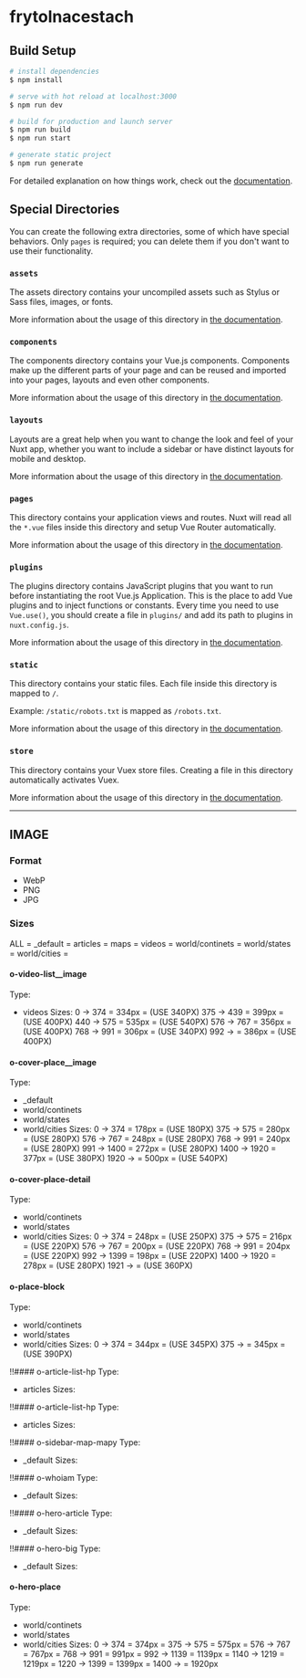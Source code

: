 # frytolnacestach

## Build Setup

```bash
# install dependencies
$ npm install

# serve with hot reload at localhost:3000
$ npm run dev

# build for production and launch server
$ npm run build
$ npm run start

# generate static project
$ npm run generate
```

For detailed explanation on how things work, check out the [documentation](https://nuxtjs.org).

## Special Directories

You can create the following extra directories, some of which have special behaviors. Only `pages` is required; you can delete them if you don't want to use their functionality.

### `assets`

The assets directory contains your uncompiled assets such as Stylus or Sass files, images, or fonts.

More information about the usage of this directory in [the documentation](https://nuxtjs.org/docs/2.x/directory-structure/assets).

### `components`

The components directory contains your Vue.js components. Components make up the different parts of your page and can be reused and imported into your pages, layouts and even other components.

More information about the usage of this directory in [the documentation](https://nuxtjs.org/docs/2.x/directory-structure/components).

### `layouts`

Layouts are a great help when you want to change the look and feel of your Nuxt app, whether you want to include a sidebar or have distinct layouts for mobile and desktop.

More information about the usage of this directory in [the documentation](https://nuxtjs.org/docs/2.x/directory-structure/layouts).


### `pages`

This directory contains your application views and routes. Nuxt will read all the `*.vue` files inside this directory and setup Vue Router automatically.

More information about the usage of this directory in [the documentation](https://nuxtjs.org/docs/2.x/get-started/routing).

### `plugins`

The plugins directory contains JavaScript plugins that you want to run before instantiating the root Vue.js Application. This is the place to add Vue plugins and to inject functions or constants. Every time you need to use `Vue.use()`, you should create a file in `plugins/` and add its path to plugins in `nuxt.config.js`.

More information about the usage of this directory in [the documentation](https://nuxtjs.org/docs/2.x/directory-structure/plugins).

### `static`

This directory contains your static files. Each file inside this directory is mapped to `/`.

Example: `/static/robots.txt` is mapped as `/robots.txt`.

More information about the usage of this directory in [the documentation](https://nuxtjs.org/docs/2.x/directory-structure/static).

### `store`

This directory contains your Vuex store files. Creating a file in this directory automatically activates Vuex.

More information about the usage of this directory in [the documentation](https://nuxtjs.org/docs/2.x/directory-structure/store).


_____________________________________________________________________

## IMAGE


### Format
- WebP
- PNG
- JPG


### Sizes
ALL             =
_default        =
articles        =
maps            =
videos          =
world/continets =
world/states    =
world/cities    =

#### o-video-list__image
Type:
- videos
Sizes:
0 -> 374   = 334px = (USE 340PX)
375 -> 439 = 399px = (USE 400PX)
440 -> 575 = 535px = (USE 540PX)
576 -> 767 = 356px = (USE 400PX)
768 -> 991 = 306px = (USE 340PX)
992 ->     = 386px = (USE 400PX)


#### o-cover-place__image
Type:
- _default
- world/continets
- world/states
- world/cities
Sizes:
0 -> 374   = 178px =   (USE 180PX)
375 -> 575 = 280px =   (USE 280PX)
576 -> 767 = 248px =   (USE 280PX)
768 -> 991 = 240px =   (USE 280PX)
991 -> 1400 = 272px =  (USE 280PX)
1400 -> 1920 = 377px = (USE 380PX)
1920 -> = 500px =      (USE 540PX)


#### o-cover-place-detail
Type:
- world/continets
- world/states
- world/cities
Sizes:
0 -> 374   = 248px    = (USE 250PX)
375 ->  575  = 216px  = (USE 220PX)
576 ->  767  = 200px  = (USE 220PX)
768 ->  991  = 204px  = (USE 220PX)
992 -> 1399  = 198px  = (USE 220PX)
1400 -> 1920  = 278px = (USE 280PX)
1921 ->               = (USE 360PX)


#### o-place-block
Type:
- world/continets
- world/states
- world/cities
Sizes:
0 -> 374   = 344px  = (USE 345PX)
375 ->     = 345px  = (USE 390PX)


!!#### o-article-list-hp
Type:
- articles
Sizes:


!!#### o-article-list-hp
Type:
- articles
Sizes:


!!#### o-sidebar-map-mapy
Type:
- _default
Sizes:


!!#### o-whoiam
Type:
- _default
Sizes:


!!#### o-hero-article
Type:
- _default
Sizes:


!!#### o-hero-big
Type:
- _default
Sizes:


#### o-hero-place
Type:
- world/continets
- world/states
- world/cities
Sizes:
0 ->    374  = 374px = 
375 ->  575  = 575px = 
576 ->  767  = 767px = 
768 ->  991  = 991px = 
992 ->  1139 = 1139px = 
1140 -> 1219 = 1219px = 
1220 -> 1399 = 1399px =
1400 ->      = 1920px 